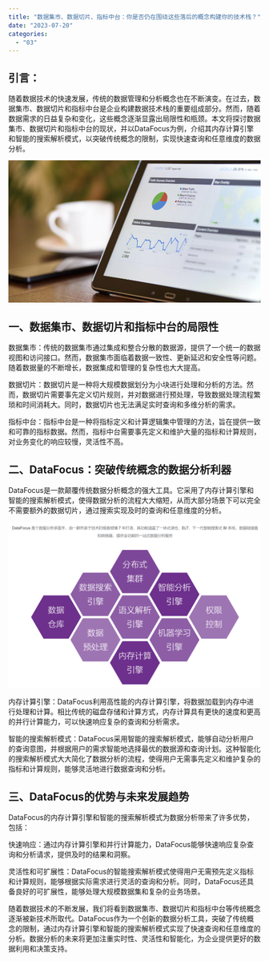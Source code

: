 ```yaml
---
title: "数据集市、数据切片、指标中台：你是否仍在围绕这些落后的概念构建你的技术栈？"
date: "2023-07-20"
categories: 
  - "03"
---
```


## 引言：

随着数据技术的快速发展，传统的数据管理和分析概念也在不断演变。在过去，数据集市、数据切片和指标中台是企业构建数据技术栈的重要组成部分。然而，随着数据需求的日益复杂和变化，这些概念逐渐显露出局限性和瓶颈。本文将探讨数据集市、数据切片和指标中台的现状，并以DataFocus为例，介绍其内存计算引擎和智能的搜索解析模式，以突破传统概念的限制，实现快速查询和任意维度的数据分析。

![](images/1660747008-%E5%B0%81%E9%9D%A2-3.jpg)

## 一、数据集市、数据切片和指标中台的局限性

数据集市：传统的数据集市通过集成和整合分散的数据源，提供了一个统一的数据视图和访问接口。然而，数据集市面临着数据一致性、更新延迟和安全性等问题。随着数据量的不断增长，数据集成和管理的复杂性也大大提高。

数据切片：数据切片是一种将大规模数据划分为小块进行处理和分析的方法。然而，数据切片需要事先定义切片规则，并对数据进行预处理，导致数据处理流程繁琐和时间消耗大。同时，数据切片也无法满足实时查询和多维分析的需求。

指标中台：指标中台是一种将指标定义和计算逻辑集中管理的方法，旨在提供一致和可靠的指标数据。然而，指标中台需要事先定义和维护大量的指标和计算规则，对业务变化的响应较慢，灵活性不高。

## 二、DataFocus：突破传统概念的数据分析利器

DataFocus是一款颠覆传统数据分析概念的强大工具。它采用了内存计算引擎和智能的搜索解析模式，使得数据分析的流程大大缩短，从而大部分场景下可以完全不需要额外的数据切片，通过搜索实现及时的查询和任意维度的分析。

![](images/1686877183-%E5%BE%AE%E4%BF%A1%E6%88%AA%E5%9B%BE_20230616085835.png)

内存计算引擎：DataFocus利用高性能的内存计算引擎，将数据加载到内存中进行处理和计算。相比传统的磁盘存储和计算方式，内存计算具有更快的速度和更高的并行计算能力，可以快速响应复杂的查询和分析需求。

智能的搜索解析模式：DataFocus采用智能的搜索解析模式，能够自动分析用户的查询意图，并根据用户的需求智能地选择最优的数据源和查询计划。这种智能化的搜索解析模式大大简化了数据分析的流程，使得用户无需事先定义和维护复杂的指标和计算规则，能够灵活地进行数据查询和分析。

## 三、DataFocus的优势与未来发展趋势

DataFocus的内存计算引擎和智能的搜索解析模式为数据分析带来了许多优势，包括：

快速响应：通过内存计算引擎和并行计算能力，DataFocus能够快速响应复杂查询和分析请求，提供及时的结果和洞察。

灵活性和可扩展性：DataFocus的智能搜索解析模式使得用户无需预先定义指标和计算规则，能够根据实际需求进行灵活的查询和分析。同时，DataFocus还具备良好的可扩展性，能够处理大规模数据集和复杂的业务场景。

随着数据技术的不断发展，我们将看到数据集市、数据切片和指标中台等传统概念逐渐被新技术所取代。DataFocus作为一个创新的数据分析工具，突破了传统概念的限制，通过内存计算引擎和智能的搜索解析模式实现了快速查询和任意维度的分析。数据分析的未来将更加注重实时性、灵活性和智能化，为企业提供更好的数据利用和决策支持。
